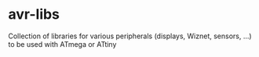 # avr-libs
Collection of libraries for various peripherals (displays, Wiznet, sensors, ...) to be used with ATmega or ATtiny
